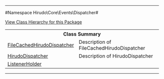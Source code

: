 

- - -

#Namespace Hirudo\Core\Events\Dispatcher#

<div><a href='https://github.com/JeyDotC/Hirudo-docs/blob/master/Hirudo/Core/Events/Dispatcher//package-tree.md'>View Class Hierarchy for this Package</a></div>

<table class="title">
<tr><th colspan="2" class="title">Class Summary</th></tr>
<tr><td class="name"><a href="https://github.com/JeyDotC/Hirudo-docs/blob/master/Hirudo/Core/Events/Dispatcher/FileCachedHirudoDispatcher.md">FileCachedHirudoDispatcher</a></td><td class="description">Description of FileCachedHirudoDispatcher</td></tr>
<tr><td class="name"><a href="https://github.com/JeyDotC/Hirudo-docs/blob/master/Hirudo/Core/Events/Dispatcher/HirudoDispatcher.md">HirudoDispatcher</a></td><td class="description">Description of HirudoDispatcher</td></tr>
<tr><td class="name"><a href="https://github.com/JeyDotC/Hirudo-docs/blob/master/Hirudo/Core/Events/Dispatcher/ListenerHolder.md">ListenerHolder</a></td><td class="description"></td></tr>
</table>

- - -

